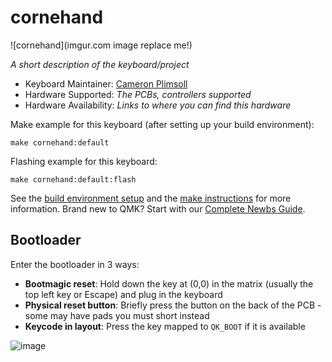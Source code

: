# cornehand

![cornehand](imgur.com image replace me!)

*A short description of the keyboard/project*

* Keyboard Maintainer: [Cameron Plimsoll](https://github.com/CameronPlimsoll)
* Hardware Supported: *The PCBs, controllers supported*
* Hardware Availability: *Links to where you can find this hardware*

Make example for this keyboard (after setting up your build environment):

    make cornehand:default

Flashing example for this keyboard:

    make cornehand:default:flash

See the [build environment setup](https://docs.qmk.fm/#/getting_started_build_tools) and the [make instructions](https://docs.qmk.fm/#/getting_started_make_guide) for more information. Brand new to QMK? Start with our [Complete Newbs Guide](https://docs.qmk.fm/#/newbs).

## Bootloader

Enter the bootloader in 3 ways:

* **Bootmagic reset**: Hold down the key at (0,0) in the matrix (usually the top left key or Escape) and plug in the keyboard
* **Physical reset button**: Briefly press the button on the back of the PCB - some may have pads you must short instead
* **Keycode in layout**: Press the key mapped to `QK_BOOT` if it is available

![image](https://github.com/user-attachments/assets/7d12765a-a53a-4c95-b973-4b7b31947337)
